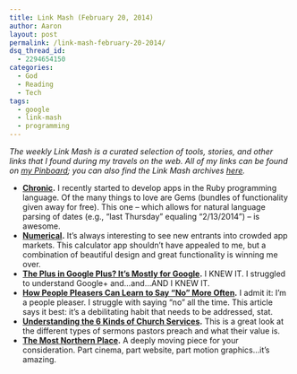```yaml
---
title: Link Mash (February 20, 2014)
author: Aaron
layout: post
permalink: /link-mash-february-20-2014/
dsq_thread_id:
  - 2294654150
categories:
  - God
  - Reading
  - Tech
tags:
  - google
  - link-mash
  - programming
---
```

*The weekly Link Mash is a curated selection of tools, stories, and other links that I found during my travels on the web. All of my links can be found on&nbsp;<a title="Bachya's Pinboard: Link Mash" href="https://pinboard.in/u:bachya/t:link-mash/" target="_blank">my Pinboard</a>; you can also find the Link Mash archives <a href="/tag/link-mash/" target="_blank">here</a>.*

  * **<a href="http://github.com/mojombo/chronic" target="_blank">Chronic</a>.** I recently started to develop apps in the Ruby programming language. Of the many things to love are Gems (bundles of functionality given away for free). This one – which allows for natural language parsing of dates (e.g., &#8220;last Thursday&#8221; equaling &#8220;2/13/2014&#8221;) – is awesome.
  * **<a href="http://verytinymachines.com/numerical/" target="_blank">Numerical</a>.** It&#8217;s always interesting to see new entrants into crowded app markets. This calculator app shouldn&#8217;t have appealed to me, but a combination of beautiful design and great functionality is winning me over.
  * **<a href="http://www.nytimes.com/2014/02/15/technology/the-plus-in-google-plus-its-mostly-for-google.html" target="_blank">The Plus in Google Plus? It’s Mostly for Google</a>.** I KNEW IT. I struggled to understand Google+ and&#8230;and&#8230;AND I KNEW IT.
  * **<a href="http://lifehacker.com/how-people-pleasers-can-learn-to-say-no-more-often-1524324151" target="_blank">How People Pleasers Can Learn to Say &#8220;No&#8221; More Often</a>.** I admit it: I&#8217;m a people pleaser. I struggle with saying &#8220;no&#8221; all the time. This article says it best: it&#8217;s a debilitating habit that needs to be addressed, stat.
  * **<a href="http://theresurgence.com/2014/02/17/understanding-the-6-kinds-of-church-services" target="_blank">Understanding the 6 Kinds of Church Services</a>.** This is a great look at the different types of sermons pastors preach and what their value is.
  * **<a href="http://www.themostnorthernplace.com/" target="_blank">The Most Northern Place</a>.** A deeply moving piece for your consideration. Part cinema, part website, part motion graphics&#8230;it&#8217;s amazing.

